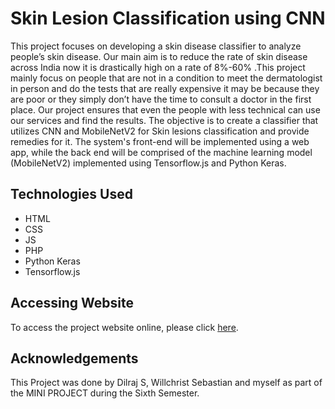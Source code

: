 # Skin Lesion Classification using CNN

This project focuses on developing a skin disease classifier to analyze people’s skin disease. Our main aim is to reduce the rate of skin disease across India now it is drastically high on a rate of 8%-60% .This project mainly focus on people that are not in a condition to meet the dermatologist in person and do the tests that are really expensive it may be because they are poor or they simply don’t have the time to consult a doctor in the first place. Our project ensures that even the people with less technical can use our services and find the results. The objective is to create a classifier that utilizes CNN and MobileNetV2 for Skin lesions classification and provide remedies for it. The system's front-end will be implemented using a web app, while the back end will be comprised of the machine learning model (MobileNetV2) implemented using Tensorflow.js and Python Keras.

## Technologies Used

- HTML
- CSS
- JS
- PHP
- Python Keras
- Tensorflow.js

## Accessing Website

To access the project website online, please click [here](http://fayezminiproject.atwebpages.com/index.php).

## Acknowledgements

This Project was done by Dilraj S, Willchrist Sebastian and myself as part of the MINI PROJECT during the Sixth Semester.
